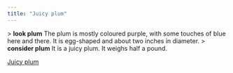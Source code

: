 ```yaml
---
title: "Juicy plum"
---
```


\> **look plum**
The plum is mostly coloured purple, with some touches of blue here and
there. It is egg-shaped and about two inches in diameter.
\> **consider plum**
It is a juicy plum.
It weighs half a pound.

[Juicy plum](Category:_Consumables "wikilink")